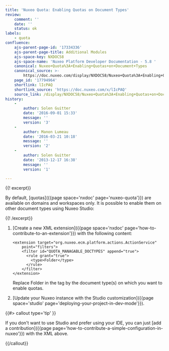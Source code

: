 ```yaml
---
title: 'Nuxeo Quota: Enabling Quotas on Document Types'
review:
    comment: ''
    date: ''
    status: ok
labels:
    - quota
confluence:
    ajs-parent-page-id: '17334336'
    ajs-parent-page-title: Additional Modules
    ajs-space-key: NXDOC58
    ajs-space-name: 'Nuxeo Platform Developer Documentation - 5.8 '
    canonical: Nuxeo+Quota%3A+Enabling+Quotas+on+Document+Types
    canonical_source: >-
        https://doc.nuxeo.com/display/NXDOC58/Nuxeo+Quota%3A+Enabling+Quotas+on+Document+Types
    page_id: '17794964'
    shortlink: lIcPAQ
    shortlink_source: 'https://doc.nuxeo.com/x/lIcPAQ'
    source_link: /display/NXDOC58/Nuxeo+Quota%3A+Enabling+Quotas+on+Document+Types
history:
    - 
        author: Solen Guitter
        date: '2016-09-01 15:33'
        message: ''
        version: '3'
    - 
        author: Manon Lumeau
        date: '2016-03-21 10:18'
        message: ''
        version: '2'
    - 
        author: Solen Guitter
        date: '2013-12-17 16:38'
        message: ''
        version: '1'

---
```

{{! excerpt}}

By default, [quotas]({{page space='nxdoc' page='nuxeo-quota'}}) are available on domains and workspaces only. It is possible to enable them on other document types using Nuxeo Studio:

{{! /excerpt}}

1.  [Create a new XML extension]({{page space='nxdoc' page='how-to-contribute-to-an-extension'}}) with the following content:

    ```html/xml
    <extension target="org.nuxeo.ecm.platform.actions.ActionService"
        point="filters">
        <filter id="QUOTA_MANAGABLE_DOCTYPES" append="true">
          <rule grant="true">
            <type>Folder</type>
          </rule>
        </filter>
    </extension>
    ```

    Replace Folder in the <type> tag by the document type(s) on which you want to enable quotas.

2.  [Update your Nuxeo instance with the Studio customization]({{page space='studio' page='deploying-your-project-in-dev-mode'}}).

{{#> callout type='tip' }}

If you don't want to use Studio and prefer using your IDE, you can just [add a contribution]({{page page='how-to-contribute-a-simple-configuration-in-nuxeo'}}) with the XML above.

{{/callout}}